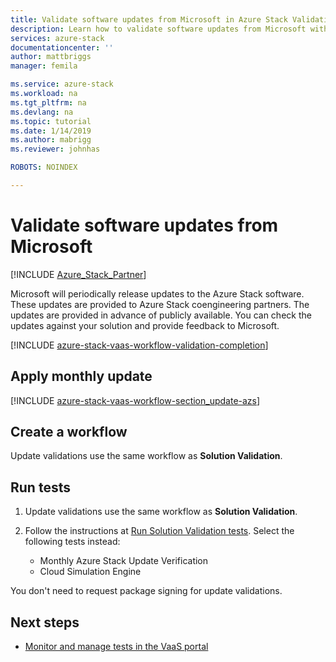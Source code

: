 ```yaml
---
title: Validate software updates from Microsoft in Azure Stack Validation as a Service | Microsoft Docs
description: Learn how to validate software updates from Microsoft with Validation as a Service.
services: azure-stack
documentationcenter: ''
author: mattbriggs
manager: femila

ms.service: azure-stack
ms.workload: na
ms.tgt_pltfrm: na
ms.devlang: na
ms.topic: tutorial
ms.date: 1/14/2019
ms.author: mabrigg
ms.reviewer: johnhas

ROBOTS: NOINDEX

---
```


# Validate software updates from Microsoft

[!INCLUDE [Azure_Stack_Partner](./includes/azure-stack-partner-appliesto.md)]

Microsoft will periodically release updates to the Azure Stack software. These updates are provided to Azure Stack coengineering partners. The updates are provided in advance of publicly available. You can check the updates against your solution and provide feedback to Microsoft.

[!INCLUDE [azure-stack-vaas-workflow-validation-completion](includes/azure-stack-vaas-workflow-validation-completion.md)]

## Apply monthly update

[!INCLUDE [azure-stack-vaas-workflow-section_update-azs](includes/azure-stack-vaas-workflow-section_update-azs.md)]

## Create a workflow

Update validations use the same workflow as **Solution Validation**.

## Run tests

1. Update validations use the same workflow as **Solution Validation**. 

2. Follow the instructions at [Run Solution Validation tests](azure-stack-vaas-validate-oem-package.md#run-package-validation-tests). Select the following tests instead:
    - Monthly Azure Stack Update Verification
    - Cloud Simulation Engine

You don't need to request package signing for update validations.

## Next steps

- [Monitor and manage tests in the VaaS portal](azure-stack-vaas-monitor-test.md)